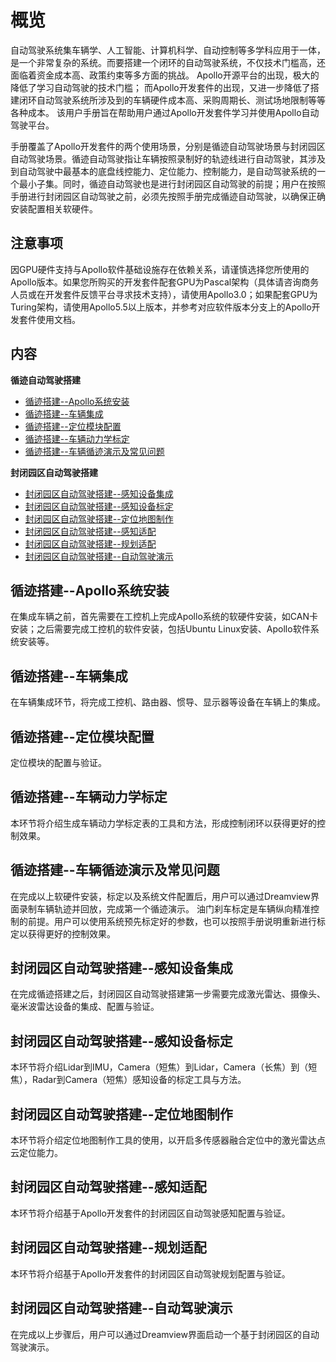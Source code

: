﻿# 概览

自动驾驶系统集车辆学、人工智能、计算机科学、自动控制等多学科应用于一体，是一个非常复杂的系统。而要搭建一个闭环的自动驾驶系统，不仅技术门槛高，还面临着资金成本高、政策约束等多方面的挑战。 Apollo开源平台的出现，极大的降低了学习自动驾驶的技术门槛； 而Apollo开发套件的出现，又进一步降低了搭建闭环自动驾驶系统所涉及到的车辆硬件成本高、采购周期长、测试场地限制等等各种成本。 该用户手册旨在帮助用户通过Apollo开发套件学习并使用Apollo自动驾驶平台。

手册覆盖了Apollo开发套件的两个使用场景，分别是循迹自动驾驶场景与封闭园区自动驾驶场景。循迹自动驾驶指让车辆按照录制好的轨迹线进行自动驾驶，其涉及到自动驾驶中最基本的底盘线控能力、定位能力、控制能力，是自动驾驶系统的一个最小子集。同时，循迹自动驾驶也是进行封闭园区自动驾驶的前提；用户在按照手册进行封闭园区自动驾驶之前，必须先按照手册完成循迹自动驾驶，以确保正确安装配置相关软硬件。

## 注意事项
因GPU硬件支持与Apollo软件基础设施存在依赖关系，请谨慎选择您所使用的Apollo版本。如果您所购买的开发套件配套GPU为Pascal架构（具体请咨询商务人员或在开发套件反馈平台寻求技术支持），请使用Apollo3.0；如果配套GPU为Turing架构，请使用Apollo5.5以上版本，并参考对应软件版本分支上的Apollo开发套件使用文档。

## 内容
**循迹自动驾驶搭建**
- [循迹搭建--Apollo系统安装](https://github.com/ApolloAuto/apollo/blob/r3.0.0/docs/specs/D-kit/Waypoint_following--Apollo_software_installation_cn.md)
- [循迹搭建--车辆集成](https://github.com/ApolloAuto/apollo/blob/r3.0.0/docs/specs/D-kit/Waypoint_following--Vehicle_integration_cn.md)
- [循迹搭建--定位模块配置](https://github.com/ApolloAuto/apollo/blob/r3.0.0/docs/specs/D-kit/Waypoint_following--Localization_configuration_cn.md)
- [循迹搭建--车辆动力学标定](https://github.com/ApolloAuto/apollo/blob/r3.0.0/docs/specs/D-kit/Waypoint_following--Vehicle_calibration_cn.md)
- [循迹搭建--车辆循迹演示及常见问题](https://github.com/ApolloAuto/apollo/blob/r3.0.0/docs/specs/D-kit/Waypoint_following--Operation_and_questions_cn.md)

**封闭园区自动驾驶搭建**
- [封闭园区自动驾驶搭建--感知设备集成](https://github.com/ApolloAuto/apollo/blob/r3.0.0/docs/specs/D-kit/Auto_Driving--Sensor_integration_cn.md)
- [封闭园区自动驾驶搭建--感知设备标定](https://github.com/ApolloAuto/apollo/blob/r3.0.0/docs/specs/D-kit/Auto_Driving--Sensor_calibration_cn.md)
- [封闭园区自动驾驶搭建--定位地图制作](https://github.com/ApolloAuto/apollo/blob/r3.0.0/docs/specs/D-kit/Auto_Driving--local_map_generation_cn.md)
- [封闭园区自动驾驶搭建--感知适配](https://github.com/ApolloAuto/apollo/blob/r3.0.0/docs/specs/D-kit/Auto_Driving--perception_adaptation.md)
- [封闭园区自动驾驶搭建--规划适配](https://github.com/ApolloAuto/apollo/blob/r3.0.0/docs/specs/D-kit/Auto_Driving--planning_adaptation.md)
- [封闭园区自动驾驶搭建--自动驾驶演示](https://github.com/ApolloAuto/apollo/blob/r3.0.0/docs/specs/D-kit/Auto_Driving--audo_driving_demonstration.md)

## 循迹搭建--Apollo系统安装
在集成车辆之前，首先需要在工控机上完成Apollo系统的软硬件安装，如CAN卡安装；之后需要完成工控机的软件安装，包括Ubuntu Linux安装、Apollo软件系统安装等。

## 循迹搭建--车辆集成
在车辆集成环节，将完成工控机、路由器、惯导、显示器等设备在车辆上的集成。

## 循迹搭建--定位模块配置
定位模块的配置与验证。

## 循迹搭建--车辆动力学标定
本环节将介绍生成车辆动力学标定表的工具和方法，形成控制闭环以获得更好的控制效果。

## 循迹搭建--车辆循迹演示及常见问题
在完成以上软硬件安装，标定以及系统文件配置后，用户可以通过Dreamview界面录制车辆轨迹并回放，完成第一个循迹演示。
油门刹车标定是车辆纵向精准控制的前提。用户可以使用系统预先标定好的参数，也可以按照手册说明重新进行标定以获得更好的控制效果。

## 封闭园区自动驾驶搭建--感知设备集成
在完成循迹搭建之后，封闭园区自动驾驶搭建第一步需要完成激光雷达、摄像头、毫米波雷达设备的集成、配置与验证。

## 封闭园区自动驾驶搭建--感知设备标定
本环节将介绍Lidar到IMU，Camera（短焦）到Lidar，Camera（长焦）到（短焦），Radar到Camera（短焦）感知设备的标定工具与方法。

## 封闭园区自动驾驶搭建--定位地图制作
本环节将介绍定位地图制作工具的使用，以开启多传感器融合定位中的激光雷达点云定位能力。

## 封闭园区自动驾驶搭建--感知适配
本环节将介绍基于Apollo开发套件的封闭园区自动驾驶感知配置与验证。

## 封闭园区自动驾驶搭建--规划适配
本环节将介绍基于Apollo开发套件的封闭园区自动驾驶规划配置与验证。

## 封闭园区自动驾驶搭建--自动驾驶演示
在完成以上步骤后，用户可以通过Dreamview界面启动一个基于封闭园区的自动驾驶演示。
